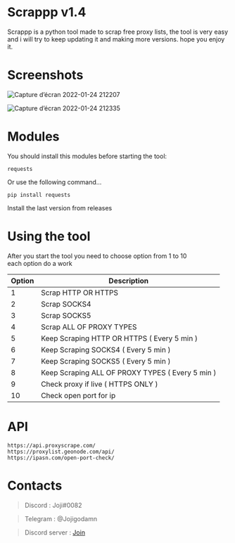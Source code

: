 # Scrappp v1.4
Scrappp is a python tool made to scrap free proxy lists, the tool is very easy and i will try to keep updating it and making more versions.
hope you enjoy it.

# Screenshots

![Capture d’écran 2022-01-24 212207](https://user-images.githubusercontent.com/76626446/150858709-582cb948-5647-4a0d-bfab-9df2ca5b77ba.png)

![Capture d’écran 2022-01-24 212335](https://user-images.githubusercontent.com/76626446/150858924-eec01a05-b215-4535-8a88-717c476a40b4.png)

# Modules

You should install this modules before starting the tool:

```
requests   
```

<p> Or use the following command... </p>

```
pip install requests
```

<p> Install the last version from releases </p>

# Using the tool
<p> After you start the tool you need to choose option from 1 to 10 <br> each option do a work </p>


| Option | Description |
| --- | --- |
| 1 | Scrap HTTP OR HTTPS |
| 2 | Scrap SOCKS4 |
| 3 | Scrap SOCKS5 |
| 4 | Scrap ALL OF PROXY TYPES |
| 5 | Keep Scraping HTTP OR HTTPS ( Every 5 min ) |
| 6 | Keep Scraping SOCKS4 ( Every 5 min ) |
| 7 | Keep Scraping SOCKS5 ( Every 5 min ) |
| 8 | Keep Scraping ALL OF PROXY TYPES ( Every 5 min ) |
| 9 | Check proxy if live ( HTTPS ONLY ) |
| 10 | Check open port for ip |

# API
`https://api.proxyscrape.com/`<br>
`https://proxylist.geonode.com/api/`<br>
`https://ipasn.com/open-port-check/`<br>

# Contacts

> Discord : Joji#0082

> Telegram : @Jojigodamn

> Discord server : [Join](https://discord.gg/acbeVxY5ra)
